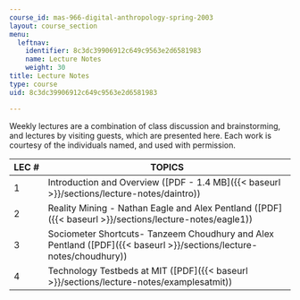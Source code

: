 ```yaml
---
course_id: mas-966-digital-anthropology-spring-2003
layout: course_section
menu:
  leftnav:
    identifier: 8c3dc39906912c649c9563e2d6581983
    name: Lecture Notes
    weight: 30
title: Lecture Notes
type: course
uid: 8c3dc39906912c649c9563e2d6581983

---
```


Weekly lectures are a combination of class discussion and brainstorming, and lectures by visiting guests, which are presented here. Each work is courtesy of the individuals named, and used with permission.

| LEC # | TOPICS |
| --- | --- |
| 1 | Introduction and Overview ([PDF - 1.4 MB]({{< baseurl >}}/sections/lecture-notes/daintro)) |
| 2 | Reality Mining - Nathan Eagle and Alex Pentland ([PDF]({{< baseurl >}}/sections/lecture-notes/eagle1)) |
| 3 | Sociometer Shortcuts- Tanzeem Choudhury and Alex Pentland ([PDF]({{< baseurl >}}/sections/lecture-notes/choudhury)) |
| 4 | Technology Testbeds at MIT ([PDF]({{< baseurl >}}/sections/lecture-notes/examplesatmit))